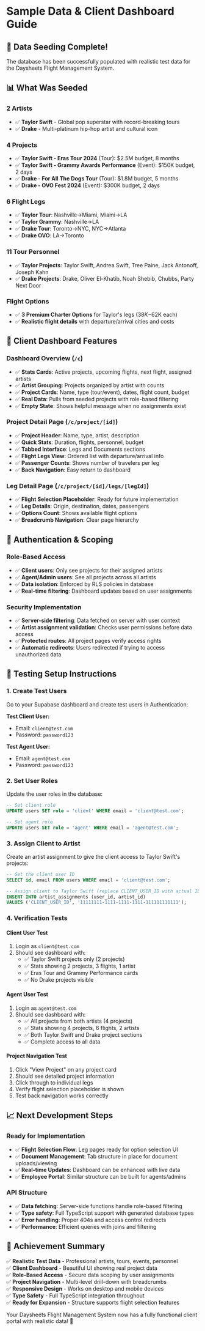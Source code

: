 # Sample Data & Client Dashboard Guide

## 🎯 **Data Seeding Complete!**

The database has been successfully populated with realistic test data for the Daysheets Flight Management System.

## 📊 **What Was Seeded**

### **2 Artists**
- ✅ **Taylor Swift** - Global pop superstar with record-breaking tours
- ✅ **Drake** - Multi-platinum hip-hop artist and cultural icon

### **4 Projects**
- ✅ **Taylor Swift - Eras Tour 2024** (Tour): $2.5M budget, 8 months
- ✅ **Taylor Swift - Grammy Awards Performance** (Event): $150K budget, 2 days
- ✅ **Drake - For All The Dogs Tour** (Tour): $1.8M budget, 5 months
- ✅ **Drake - OVO Fest 2024** (Event): $300K budget, 2 days

### **6 Flight Legs**
- ✅ **Taylor Tour**: Nashville→Miami, Miami→LA
- ✅ **Taylor Grammy**: Nashville→LA
- ✅ **Drake Tour**: Toronto→NYC, NYC→Atlanta
- ✅ **Drake OVO**: LA→Toronto

### **11 Tour Personnel**
- ✅ **Taylor Projects**: Taylor Swift, Andrea Swift, Tree Paine, Jack Antonoff, Joseph Kahn
- ✅ **Drake Projects**: Drake, Oliver El-Khatib, Noah Shebib, Chubbs, Party Next Door

### **Flight Options**
- ✅ **3 Premium Charter Options** for Taylor's legs ($38K-$62K each)
- ✅ **Realistic flight details** with departure/arrival cities and costs

## 🚀 **Client Dashboard Features**

### **Dashboard Overview (`/c`)**
- ✅ **Stats Cards**: Active projects, upcoming flights, next flight, assigned artists
- ✅ **Artist Grouping**: Projects organized by artist with counts
- ✅ **Project Cards**: Name, type (tour/event), dates, flight count, budget
- ✅ **Real Data**: Pulls from seeded projects with role-based filtering
- ✅ **Empty State**: Shows helpful message when no assignments exist

### **Project Detail Page (`/c/project/[id]`)**
- ✅ **Project Header**: Name, type, artist, description
- ✅ **Quick Stats**: Duration, flights, personnel, budget
- ✅ **Tabbed Interface**: Legs and Documents sections
- ✅ **Flight Legs View**: Ordered list with departure/arrival info
- ✅ **Passenger Counts**: Shows number of travelers per leg
- ✅ **Back Navigation**: Easy return to dashboard

### **Leg Detail Page (`/c/project/[id]/legs/[legId]`)**
- ✅ **Flight Selection Placeholder**: Ready for future implementation
- ✅ **Leg Details**: Origin, destination, dates, passengers
- ✅ **Options Count**: Shows available flight options
- ✅ **Breadcrumb Navigation**: Clear page hierarchy

## 🔐 **Authentication & Scoping**

### **Role-Based Access**
- ✅ **Client users**: Only see projects for their assigned artists
- ✅ **Agent/Admin users**: See all projects across all artists
- ✅ **Data isolation**: Enforced by RLS policies in database
- ✅ **Real-time filtering**: Dashboard updates based on user assignments

### **Security Implementation**
- ✅ **Server-side filtering**: Data fetched on server with user context
- ✅ **Artist assignment validation**: Checks user permissions before data access
- ✅ **Protected routes**: All project pages verify access rights
- ✅ **Automatic redirects**: Users redirected if trying to access unauthorized data

## 🧪 **Testing Setup Instructions**

### **1. Create Test Users**
Go to your Supabase dashboard and create test users in Authentication:

**Test Client User:**
- Email: `client@test.com`
- Password: `password123`

**Test Agent User:**
- Email: `agent@test.com`
- Password: `password123`

### **2. Set User Roles**
Update the user roles in the database:

```sql
-- Set client role
UPDATE users SET role = 'client' WHERE email = 'client@test.com';

-- Set agent role  
UPDATE users SET role = 'agent' WHERE email = 'agent@test.com';
```

### **3. Assign Client to Artist**
Create an artist assignment to give the client access to Taylor Swift's projects:

```sql
-- Get the client user ID
SELECT id, email FROM users WHERE email = 'client@test.com';

-- Assign client to Taylor Swift (replace CLIENT_USER_ID with actual ID)
INSERT INTO artist_assignments (user_id, artist_id) 
VALUES ('CLIENT_USER_ID', '11111111-1111-1111-1111-111111111111');
```

### **4. Verification Tests**

#### **Client User Test**
1. Login as `client@test.com`
2. Should see dashboard with:
   - ✅ Taylor Swift projects only (2 projects)
   - ✅ Stats showing 2 projects, 3 flights, 1 artist
   - ✅ Eras Tour and Grammy Performance cards
   - ✅ No Drake projects visible

#### **Agent User Test**  
1. Login as `agent@test.com`
2. Should see dashboard with:
   - ✅ All projects from both artists (4 projects)
   - ✅ Stats showing 4 projects, 6 flights, 2 artists
   - ✅ Both Taylor Swift and Drake project sections
   - ✅ Complete access to all data

#### **Project Navigation Test**
1. Click "View Project" on any project card
2. Should see detailed project information
3. Click through to individual legs
4. Verify flight selection placeholder is shown
5. Test back navigation works correctly

## 📈 **Next Development Steps**

### **Ready for Implementation**
- ✅ **Flight Selection Flow**: Leg pages ready for option selection UI
- ✅ **Document Management**: Tab structure in place for document uploads/viewing
- ✅ **Real-time Updates**: Dashboard can be enhanced with live data
- ✅ **Employee Portal**: Similar structure can be built for agents/admins

### **API Structure**
- ✅ **Data fetching**: Server-side functions handle role-based filtering
- ✅ **Type safety**: Full TypeScript support with generated database types
- ✅ **Error handling**: Proper 404s and access control redirects
- ✅ **Performance**: Efficient queries with joins and filtering

## 🎉 **Achievement Summary**

✅ **Realistic Test Data** - Professional artists, tours, events, personnel  
✅ **Client Dashboard** - Beautiful UI showing real project data  
✅ **Role-Based Access** - Secure data scoping by user assignments  
✅ **Project Navigation** - Multi-level drill-down with breadcrumbs  
✅ **Responsive Design** - Works on desktop and mobile devices  
✅ **Type Safety** - Full TypeScript integration throughout  
✅ **Ready for Expansion** - Structure supports flight selection features  

Your Daysheets Flight Management System now has a fully functional client portal with realistic data! 🚀
